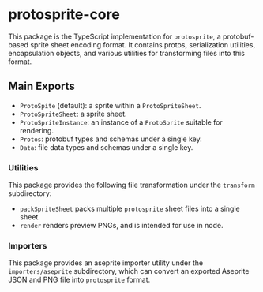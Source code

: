 # protosprite-core

This package is the TypeScript implementation for `protosprite`, a protobuf-based sprite sheet encoding format. It contains protos, serialization utilities, encapsulation objects, and various utilities for transforming files into this format.

## Main Exports
- `ProtoSpite` (default): a sprite within a `ProtoSpriteSheet`.
- `ProtoSpriteSheet`: a sprite sheet.
- `ProtoSpriteInstance`: an instance of a `ProtoSprite` suitable for rendering.
- `Protos`: protobuf types and schemas under a single key.
- `Data`: file data types and schemas under a single key.

### Utilities

This package provides the following file transformation under the `transform` subdirectory:
- `packSpriteSheet` packs multiple `protosprite` sheet files into a single sheet.
- `render` renders preview PNGs, and is intended for use in node.

### Importers

This package provides an aseprite importer utility under the `importers/aseprite` subdirectory, which can convert an exported Aseprite JSON and PNG file into `protosprite` format.